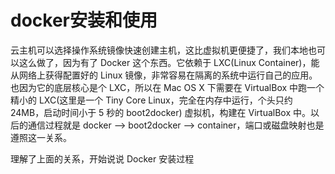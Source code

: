 # docker安装和使用

云主机可以选择操作系统镜像快速创建主机，这比虚拟机更便捷了，我们本地也可以这么做了，因为有了 Docker 这个东西。它依赖于 LXC\(Linux Container\)，能从网络上获得配置好的 Linux 镜像，非常容易在隔离的系统中运行自己的应用。也因为它的底层核心是个 LXC，所以在 Mac OS X 下需要在 VirtualBox 中跑一个精小的 LXC\(这里是一个 Tiny Core Linux，完全在内存中运行，个头只约 24MB，启动时间小于 5 秒的 boot2docker\) 虚拟机，构建在 VirtualBox 中。以后的通信过程就是 docker --&gt; boot2docker --&gt; container，端口或磁盘映射也是遵照这一关系。

理解了上面的关系，开始说说 Docker 安装过程



